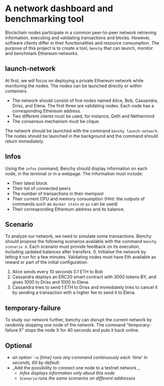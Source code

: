 # A network dashboard and benchmarking tool

Blockchain nodes participate in a common peer-to-peer network retrieving information, executing and validating transactions and blocks. However, software clients differ in their functionalities and resource consumption. The purpose of this project is to create a tool, `benchy` that can launch, monitor and benchmark Ethereum networks. 

## launch-network

At first, we will focus on deploying a private Ethereum network while monitoring the nodes. The nodes can be launched directly or within containers.

* The network should consist of five nodes named Alice, Bob, Cassandra, Driss, and Elena. The first three are validating nodes. Each node has a corresponding Ethereum address.
* Two different clients must be used, for instance, Geth and Nethermind
* The consensus mechanism must be clique. 

The network should be launched with the command `benchy launch-network`. The nodes should be launched in the background and the command should return immediately.

## Infos

Using the `infos` command, Benchy should display information on each node, in the terminal or in a webpage. The information must include:

* Their latest block
* Their list of connected peers
* The number of transactions in their mempool
* Their current CPU and memory consumption (Hint: the outputs of commands such as `docker stats` or `ps` can be used)
* Their corresponding Ethereum address and its balance.


## Scenario

To analyze our network, we need to simulate some transactions. Benchy should propose the following scenarios available with the command `benchy scenario X`. Each scenario must provide feedback on its execution, including updated balances after transfers.
0.   Initialise the network by letting it run for a few minutes. Validating nodes must have Eth available as reward or part of the initial configuration. 
1. Alice sends every 10 seconds 0.1 ETH to Bob
2. Cassandra deploys an ERC20 smart contract with 3000 tokens BY, and gives 1000 to Driss and 1000 to Elena.
3. Cassandra tries to send 1 ETH to Driss and immediately tries to cancel it by sending a transaction with a higher fee to send it to Elena.

## temporary-failure

To study our network further, benchy can disrupt the current network by randomly stopping one node of the network. The command “temporary-failure X” stops the node X for 40 seconds and puts it back online. 

## Optional

* _an option `-u [time] runs any command continuously each ‘time’ in seconds, 60 by default._
* _Add the possibility to connect one node to a testnet network _
    * _Infos displays information only about this node_
    * _`Scenario` runs the same scenarios on different addresses_